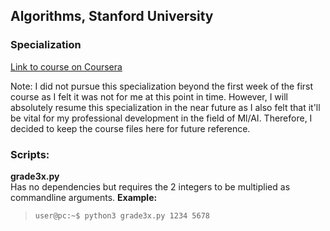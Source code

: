 ## Algorithms, Stanford University
### Specialization
[Link to course on Coursera](https://www.coursera.org/specializations/algorithms)

Note: I did not pursue this specialization beyond the first week of the
first course as I felt it was not for me at this point in time. However,
I will absolutely resume this specialization in the near future as I
also felt that it'll be vital for my professional development in the
field of Ml/AI. Therefore, I decided to keep the course files here for
future reference.

### Scripts:
**grade3x.py**  
Has no dependencies but requires the 2 integers to be multiplied as
commandline arguments. **Example:**
> `user@pc:~$ python3 grade3x.py 1234 5678`